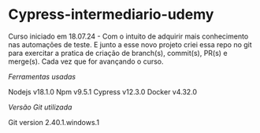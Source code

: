 # Cypress-intermediario-udemy

Curso iniciado em 18.07.24 - Com o intuito de adquirir mais conhecimento nas automações de teste.
E junto a esse novo projeto criei essa repo no git para exercitar a pratica de criação de branch(s), commit(s), PR(s) e merge(s). Cada vez que for avançando o curso.

*Ferramentas usadas*

Nodejs v18.1.0
Npm v9.5.1
Cypress v12.3.0
Docker v4.32.0

*Versão Git utilizada*

Git version 2.40.1.windows.1


